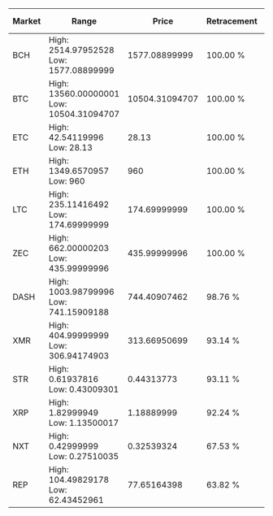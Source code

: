 | Market | Range | Price| Retracement | Doubles to 50% |
| --- | --- | --- | --- | --- |
| BCH | High: 2514.97952528<br />Low: 1577.08899999 | 1577.08899999 | 100.00 % | 1.30 |
| BTC | High: 13560.00000001<br />Low: 10504.31094707 | 10504.31094707 | 100.00 % | 1.15 |
| ETC | High: 42.54119996<br />Low: 28.13 | 28.13 | 100.00 % | 1.26 |
| ETH | High: 1349.6570957<br />Low: 960 | 960 | 100.00 % | 1.20 |
| LTC | High: 235.11416492<br />Low: 174.69999999 | 174.69999999 | 100.00 % | 1.17 |
| ZEC | High: 662.00000203<br />Low: 435.99999996 | 435.99999996 | 100.00 % | 1.26 |
| DASH | High: 1003.98799996<br />Low: 741.15909188 | 744.40907462 | 98.76 % | 1.17 |
| XMR | High: 404.99999999<br />Low: 306.94174903 | 313.66950699 | 93.14 % | 1.13 |
| STR | High: 0.61937816<br />Low: 0.43009301 | 0.44313773 | 93.11 % | 1.18 |
| XRP | High: 1.82999949<br />Low: 1.13500017 | 1.18889999 | 92.24 % | 1.25 |
| NXT | High: 0.42999999<br />Low: 0.27510035 | 0.32539324 | 67.53 % | 1.08 |
| REP | High: 104.49829178<br />Low: 62.43452961 | 77.65164398 | 63.82 % | 1.07 |
